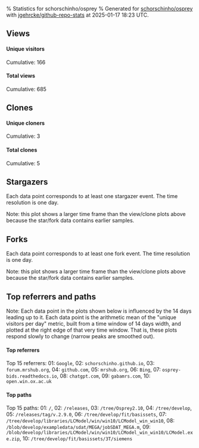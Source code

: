 % Statistics for schorschinho/osprey
% Generated for [schorschinho/osprey](https://github.com/schorschinho/osprey) with [jgehrcke/github-repo-stats](https://github.com/jgehrcke/github-repo-stats) at 2025-01-17 18:23 UTC.


## Views

#### Unique visitors
<div id="chart_views_unique" class="full-width-chart"></div>

Cumulative: 166

#### Total views
<div id="chart_views_total" class="full-width-chart"></div>

Cumulative: 685

<div class="pagebreak-for-print"> </div>

## Clones

#### Unique cloners
<div id="chart_clones_unique" class="full-width-chart"></div>

Cumulative: 3

#### Total clones
<div id="chart_clones_total" class="full-width-chart"></div>

Cumulative: 5



<div class="pagebreak-for-print"> </div>



## Stargazers

Each data point corresponds to at least one stargazer event.
The time resolution is one day.

<div id="chart_stargazers" class="full-width-chart"></div>


Note: this plot shows a larger time frame than the view/clone plots above because the star/fork data contains earlier samples.



## Forks

Each data point corresponds to at least one fork event.
The time resolution is one day.

<div id="chart_forks" class="full-width-chart"></div>


Note: this plot shows a larger time frame than the view/clone plots above because the star/fork data contains earlier samples.



<div class="pagebreak-for-print"> </div>



## Top referrers and paths


Note: Each data point in the plots shown below is influenced by the 14 days
leading up to it. Each data point is the arithmetic mean of the "unique
visitors per day" metric, built from a time window of 14 days width, and
plotted at the right edge of that very time window. That is, these plots
respond slowly to change (narrow peaks are smoothed out).




#### Top referrers


<div id="chart_referrers_top_n_alltime" class="full-width-chart"></div>

Top 15 referrers: 01: `Google`, 02: `schorschinho.github.io`, 03: `forum.mrshub.org`, 04: `github.com`, 05: `mrshub.org`, 06: `Bing`, 07: `osprey-bids.readthedocs.io`, 08: `chatgpt.com`, 09: `gabamrs.com`, 10: `open.win.ox.ac.uk`





#### Top paths


<div id="chart_paths_top_n_alltime" class="full-width-chart"></div>

Top 15 paths: 01: `/`, 02: `/releases`, 03: `/tree/Osprey2.10`, 04: `/tree/develop`, 05: `/releases/tag/v.2.9.0`, 06: `/tree/develop/fit/basissets`, 07: `/tree/develop/libraries/LCModel/win/win10/LCModel_win_win10`, 08: `/blob/develop/exampledata/sdat/MEGA/jobSDAT_MEGA.m`, 09: `/blob/develop/libraries/LCModel/win/win10/LCModel_win_win10/LCModel.exe.zip`, 10: `/tree/develop/fit/basissets/3T/siemens`


<script type="text/javascript">
    vegaEmbed('#chart_views_unique', {"$schema": "https://vega.github.io/schema/vega-lite/v4.17.0.json", "config": {"arc": {"fill": "#1b1e23"}, "area": {"fill": "#1b1e23"}, "axisBottom": {"domainColor": "#a9b4c4", "gridColor": "#a9b4c4", "labelColor": "#1b1e23", "labelFont": "relative-mono-11-pitch-pro, Menlo, monospace", "tickColor": "#a9b4c4", "titleColor": "#1b1e23", "titleFont": "relative-mono-11-pitch-pro, Menlo, monospace"}, "axisLeft": {"domainColor": "#a9b4c4", "gridColor": "#a9b4c4", "labelColor": "#1b1e23", "labelFont": "relative-mono-11-pitch-pro, Menlo, monospace", "tickColor": "#a9b4c4", "titleColor": "#1b1e23", "titleFont": "relative-mono-11-pitch-pro, Menlo, monospace"}, "axisX": {"grid": false}, "axisY": {"grid": false, "labelBound": true}, "background": "#FFFFFF", "group": {"fill": "#FFFFFF"}, "header": {"fontWeight": 400, "labelFont": "relative-mono-11-pitch-pro, Menlo, monospace", "titleFont": "relative-mono-11-pitch-pro, Menlo, monospace"}, "legend": {"labelFont": "relative-mono-11-pitch-pro, Menlo, monospace", "symbolSize": 200, "symbolType": "circle", "titleFont": "relative-mono-11-pitch-pro, Menlo, monospace"}, "line": {"color": "#1b1e23", "stroke": "#1b1e23"}, "path": {"stroke": "#1b1e23"}, "point": {"color": "#1b1e23", "cursor": "pointer", "filled": true, "size": 20}, "range": {"category": ["#85a2f7", "#ea9755", "#7eb36a", "#f07071", "#bc85d9", "#e587b6", "#a9b4c4", "#d4c05e", "#64b9c4"]}, "style": {"bar": {"fill": "#1b1e23"}, "text": {"font": "relative-mono-11-pitch-pro, Menlo, monospace", "fontWeight": 400}}, "symbol": {"shape": "circle"}, "title": {"anchor": "start", "font": "relative-mono-11-pitch-pro, Menlo, monospace", "fontWeight": 400}, "trail": {"color": "#1b1e23", "stroke": "#1b1e23"}, "view": {"stroke": null}}, "data": {"name": "data-c5428cae3cb344fe73305945ddfa0733"}, "datasets": {"data-c5428cae3cb344fe73305945ddfa0733": [{"time": "2025-01-03T00:00:00+00:00", "views_total": 3, "views_unique": 2}, {"time": "2025-01-04T00:00:00+00:00", "views_total": 1, "views_unique": 1}, {"time": "2025-01-05T00:00:00+00:00", "views_total": 7, "views_unique": 2}, {"time": "2025-01-06T00:00:00+00:00", "views_total": 36, "views_unique": 9}, {"time": "2025-01-07T00:00:00+00:00", "views_total": 23, "views_unique": 12}, {"time": "2025-01-08T00:00:00+00:00", "views_total": 50, "views_unique": 10}, {"time": "2025-01-09T00:00:00+00:00", "views_total": 127, "views_unique": 24}, {"time": "2025-01-10T00:00:00+00:00", "views_total": 63, "views_unique": 16}, {"time": "2025-01-11T00:00:00+00:00", "views_total": 44, "views_unique": 3}, {"time": "2025-01-12T00:00:00+00:00", "views_total": 9, "views_unique": 5}, {"time": "2025-01-13T00:00:00+00:00", "views_total": 42, "views_unique": 12}, {"time": "2025-01-14T00:00:00+00:00", "views_total": 41, "views_unique": 12}, {"time": "2025-01-15T00:00:00+00:00", "views_total": 96, "views_unique": 17}, {"time": "2025-01-16T00:00:00+00:00", "views_total": 104, "views_unique": 30}, {"time": "2025-01-17T00:00:00+00:00", "views_total": 39, "views_unique": 11}]}, "encoding": {"tooltip": [{"field": "views_unique", "format": ".1f", "title": "views (u)", "type": "quantitative"}, {"field": "time", "format": "%B %e, %Y", "title": "date", "type": "temporal"}], "x": {"axis": {"labelAngle": 25}, "field": "time", "scale": {"domain": ["2025-01-03", "2025-01-17"]}, "timeUnit": "yearmonthdate", "title": "date", "type": "temporal"}, "y": {"axis": {}, "field": "views_unique", "scale": {"domain": [0, 33.0], "type": "linear", "zero": true}, "title": "unique views per day", "type": "quantitative"}}, "height": 200, "mark": {"point": true, "type": "line"}, "padding": 10, "width": "container"}, {"actions": false, "renderer": "svg"}).catch(console.error);
vegaEmbed('#chart_views_total', {"$schema": "https://vega.github.io/schema/vega-lite/v4.17.0.json", "config": {"arc": {"fill": "#1b1e23"}, "area": {"fill": "#1b1e23"}, "axisBottom": {"domainColor": "#a9b4c4", "gridColor": "#a9b4c4", "labelColor": "#1b1e23", "labelFont": "relative-mono-11-pitch-pro, Menlo, monospace", "tickColor": "#a9b4c4", "titleColor": "#1b1e23", "titleFont": "relative-mono-11-pitch-pro, Menlo, monospace"}, "axisLeft": {"domainColor": "#a9b4c4", "gridColor": "#a9b4c4", "labelColor": "#1b1e23", "labelFont": "relative-mono-11-pitch-pro, Menlo, monospace", "tickColor": "#a9b4c4", "titleColor": "#1b1e23", "titleFont": "relative-mono-11-pitch-pro, Menlo, monospace"}, "axisX": {"grid": false}, "axisY": {"grid": false, "labelBound": true}, "background": "#FFFFFF", "group": {"fill": "#FFFFFF"}, "header": {"fontWeight": 400, "labelFont": "relative-mono-11-pitch-pro, Menlo, monospace", "titleFont": "relative-mono-11-pitch-pro, Menlo, monospace"}, "legend": {"labelFont": "relative-mono-11-pitch-pro, Menlo, monospace", "symbolSize": 200, "symbolType": "circle", "titleFont": "relative-mono-11-pitch-pro, Menlo, monospace"}, "line": {"color": "#1b1e23", "stroke": "#1b1e23"}, "path": {"stroke": "#1b1e23"}, "point": {"color": "#1b1e23", "cursor": "pointer", "filled": true, "size": 20}, "range": {"category": ["#85a2f7", "#ea9755", "#7eb36a", "#f07071", "#bc85d9", "#e587b6", "#a9b4c4", "#d4c05e", "#64b9c4"]}, "style": {"bar": {"fill": "#1b1e23"}, "text": {"font": "relative-mono-11-pitch-pro, Menlo, monospace", "fontWeight": 400}}, "symbol": {"shape": "circle"}, "title": {"anchor": "start", "font": "relative-mono-11-pitch-pro, Menlo, monospace", "fontWeight": 400}, "trail": {"color": "#1b1e23", "stroke": "#1b1e23"}, "view": {"stroke": null}}, "data": {"name": "data-c5428cae3cb344fe73305945ddfa0733"}, "datasets": {"data-c5428cae3cb344fe73305945ddfa0733": [{"time": "2025-01-03T00:00:00+00:00", "views_total": 3, "views_unique": 2}, {"time": "2025-01-04T00:00:00+00:00", "views_total": 1, "views_unique": 1}, {"time": "2025-01-05T00:00:00+00:00", "views_total": 7, "views_unique": 2}, {"time": "2025-01-06T00:00:00+00:00", "views_total": 36, "views_unique": 9}, {"time": "2025-01-07T00:00:00+00:00", "views_total": 23, "views_unique": 12}, {"time": "2025-01-08T00:00:00+00:00", "views_total": 50, "views_unique": 10}, {"time": "2025-01-09T00:00:00+00:00", "views_total": 127, "views_unique": 24}, {"time": "2025-01-10T00:00:00+00:00", "views_total": 63, "views_unique": 16}, {"time": "2025-01-11T00:00:00+00:00", "views_total": 44, "views_unique": 3}, {"time": "2025-01-12T00:00:00+00:00", "views_total": 9, "views_unique": 5}, {"time": "2025-01-13T00:00:00+00:00", "views_total": 42, "views_unique": 12}, {"time": "2025-01-14T00:00:00+00:00", "views_total": 41, "views_unique": 12}, {"time": "2025-01-15T00:00:00+00:00", "views_total": 96, "views_unique": 17}, {"time": "2025-01-16T00:00:00+00:00", "views_total": 104, "views_unique": 30}, {"time": "2025-01-17T00:00:00+00:00", "views_total": 39, "views_unique": 11}]}, "encoding": {"tooltip": [{"field": "views_total", "format": ".1f", "title": "views (t)", "type": "quantitative"}, {"field": "time", "format": "%B %e, %Y", "title": "date", "type": "temporal"}], "x": {"axis": {"labelAngle": 25}, "field": "time", "scale": {"domain": ["2025-01-03", "2025-01-17"]}, "timeUnit": "yearmonthdate", "title": "date", "type": "temporal"}, "y": {"axis": {"values": [1, 10, 50, 100, 500, 1000, 5000, 10000]}, "field": "views_total", "scale": {"domain": [0, 139.70000000000002], "type": "symlog", "zero": true}, "title": "total views per day", "type": "quantitative"}}, "height": 200, "mark": {"point": true, "type": "line"}, "padding": 10, "width": "container"}, {"actions": false, "renderer": "svg"}).catch(console.error);
vegaEmbed('#chart_clones_unique', {"$schema": "https://vega.github.io/schema/vega-lite/v4.17.0.json", "config": {"arc": {"fill": "#1b1e23"}, "area": {"fill": "#1b1e23"}, "axisBottom": {"domainColor": "#a9b4c4", "gridColor": "#a9b4c4", "labelColor": "#1b1e23", "labelFont": "relative-mono-11-pitch-pro, Menlo, monospace", "tickColor": "#a9b4c4", "titleColor": "#1b1e23", "titleFont": "relative-mono-11-pitch-pro, Menlo, monospace"}, "axisLeft": {"domainColor": "#a9b4c4", "gridColor": "#a9b4c4", "labelColor": "#1b1e23", "labelFont": "relative-mono-11-pitch-pro, Menlo, monospace", "tickColor": "#a9b4c4", "titleColor": "#1b1e23", "titleFont": "relative-mono-11-pitch-pro, Menlo, monospace"}, "axisX": {"grid": false}, "axisY": {"grid": false, "labelBound": true}, "background": "#FFFFFF", "group": {"fill": "#FFFFFF"}, "header": {"fontWeight": 400, "labelFont": "relative-mono-11-pitch-pro, Menlo, monospace", "titleFont": "relative-mono-11-pitch-pro, Menlo, monospace"}, "legend": {"labelFont": "relative-mono-11-pitch-pro, Menlo, monospace", "symbolSize": 200, "symbolType": "circle", "titleFont": "relative-mono-11-pitch-pro, Menlo, monospace"}, "line": {"color": "#1b1e23", "stroke": "#1b1e23"}, "path": {"stroke": "#1b1e23"}, "point": {"color": "#1b1e23", "cursor": "pointer", "filled": true, "size": 20}, "range": {"category": ["#85a2f7", "#ea9755", "#7eb36a", "#f07071", "#bc85d9", "#e587b6", "#a9b4c4", "#d4c05e", "#64b9c4"]}, "style": {"bar": {"fill": "#1b1e23"}, "text": {"font": "relative-mono-11-pitch-pro, Menlo, monospace", "fontWeight": 400}}, "symbol": {"shape": "circle"}, "title": {"anchor": "start", "font": "relative-mono-11-pitch-pro, Menlo, monospace", "fontWeight": 400}, "trail": {"color": "#1b1e23", "stroke": "#1b1e23"}, "view": {"stroke": null}}, "data": {"name": "data-f5185075de3fc5005bbf1a5cce0afd13"}, "datasets": {"data-f5185075de3fc5005bbf1a5cce0afd13": [{"clones_total": 0, "clones_unique": 0, "time": "2025-01-03T00:00:00+00:00"}, {"clones_total": 0, "clones_unique": 0, "time": "2025-01-04T00:00:00+00:00"}, {"clones_total": 0, "clones_unique": 0, "time": "2025-01-05T00:00:00+00:00"}, {"clones_total": 2, "clones_unique": 1, "time": "2025-01-06T00:00:00+00:00"}, {"clones_total": 0, "clones_unique": 0, "time": "2025-01-07T00:00:00+00:00"}, {"clones_total": 0, "clones_unique": 0, "time": "2025-01-08T00:00:00+00:00"}, {"clones_total": 0, "clones_unique": 0, "time": "2025-01-09T00:00:00+00:00"}, {"clones_total": 0, "clones_unique": 0, "time": "2025-01-10T00:00:00+00:00"}, {"clones_total": 0, "clones_unique": 0, "time": "2025-01-11T00:00:00+00:00"}, {"clones_total": 0, "clones_unique": 0, "time": "2025-01-12T00:00:00+00:00"}, {"clones_total": 1, "clones_unique": 1, "time": "2025-01-13T00:00:00+00:00"}, {"clones_total": 0, "clones_unique": 0, "time": "2025-01-14T00:00:00+00:00"}, {"clones_total": 0, "clones_unique": 0, "time": "2025-01-15T00:00:00+00:00"}, {"clones_total": 2, "clones_unique": 1, "time": "2025-01-16T00:00:00+00:00"}, {"clones_total": 0, "clones_unique": 0, "time": "2025-01-17T00:00:00+00:00"}]}, "encoding": {"tooltip": [{"field": "clones_unique", "format": ".1f", "title": "clones (u)", "type": "quantitative"}, {"field": "time", "format": "%B %e, %Y", "title": "date", "type": "temporal"}], "x": {"axis": {"labelAngle": 25}, "field": "time", "scale": {"domain": ["2025-01-03", "2025-01-17"]}, "timeUnit": "yearmonthdate", "title": "date", "type": "temporal"}, "y": {"axis": {}, "field": "clones_unique", "scale": {"domain": [0, 1.1], "type": "linear", "zero": true}, "title": "unique clones per day", "type": "quantitative"}}, "height": 200, "mark": {"point": true, "type": "line"}, "padding": 10, "width": "container"}, {"actions": false, "renderer": "svg"}).catch(console.error);
vegaEmbed('#chart_clones_total', {"$schema": "https://vega.github.io/schema/vega-lite/v4.17.0.json", "config": {"arc": {"fill": "#1b1e23"}, "area": {"fill": "#1b1e23"}, "axisBottom": {"domainColor": "#a9b4c4", "gridColor": "#a9b4c4", "labelColor": "#1b1e23", "labelFont": "relative-mono-11-pitch-pro, Menlo, monospace", "tickColor": "#a9b4c4", "titleColor": "#1b1e23", "titleFont": "relative-mono-11-pitch-pro, Menlo, monospace"}, "axisLeft": {"domainColor": "#a9b4c4", "gridColor": "#a9b4c4", "labelColor": "#1b1e23", "labelFont": "relative-mono-11-pitch-pro, Menlo, monospace", "tickColor": "#a9b4c4", "titleColor": "#1b1e23", "titleFont": "relative-mono-11-pitch-pro, Menlo, monospace"}, "axisX": {"grid": false}, "axisY": {"grid": false, "labelBound": true}, "background": "#FFFFFF", "group": {"fill": "#FFFFFF"}, "header": {"fontWeight": 400, "labelFont": "relative-mono-11-pitch-pro, Menlo, monospace", "titleFont": "relative-mono-11-pitch-pro, Menlo, monospace"}, "legend": {"labelFont": "relative-mono-11-pitch-pro, Menlo, monospace", "symbolSize": 200, "symbolType": "circle", "titleFont": "relative-mono-11-pitch-pro, Menlo, monospace"}, "line": {"color": "#1b1e23", "stroke": "#1b1e23"}, "path": {"stroke": "#1b1e23"}, "point": {"color": "#1b1e23", "cursor": "pointer", "filled": true, "size": 20}, "range": {"category": ["#85a2f7", "#ea9755", "#7eb36a", "#f07071", "#bc85d9", "#e587b6", "#a9b4c4", "#d4c05e", "#64b9c4"]}, "style": {"bar": {"fill": "#1b1e23"}, "text": {"font": "relative-mono-11-pitch-pro, Menlo, monospace", "fontWeight": 400}}, "symbol": {"shape": "circle"}, "title": {"anchor": "start", "font": "relative-mono-11-pitch-pro, Menlo, monospace", "fontWeight": 400}, "trail": {"color": "#1b1e23", "stroke": "#1b1e23"}, "view": {"stroke": null}}, "data": {"name": "data-f5185075de3fc5005bbf1a5cce0afd13"}, "datasets": {"data-f5185075de3fc5005bbf1a5cce0afd13": [{"clones_total": 0, "clones_unique": 0, "time": "2025-01-03T00:00:00+00:00"}, {"clones_total": 0, "clones_unique": 0, "time": "2025-01-04T00:00:00+00:00"}, {"clones_total": 0, "clones_unique": 0, "time": "2025-01-05T00:00:00+00:00"}, {"clones_total": 2, "clones_unique": 1, "time": "2025-01-06T00:00:00+00:00"}, {"clones_total": 0, "clones_unique": 0, "time": "2025-01-07T00:00:00+00:00"}, {"clones_total": 0, "clones_unique": 0, "time": "2025-01-08T00:00:00+00:00"}, {"clones_total": 0, "clones_unique": 0, "time": "2025-01-09T00:00:00+00:00"}, {"clones_total": 0, "clones_unique": 0, "time": "2025-01-10T00:00:00+00:00"}, {"clones_total": 0, "clones_unique": 0, "time": "2025-01-11T00:00:00+00:00"}, {"clones_total": 0, "clones_unique": 0, "time": "2025-01-12T00:00:00+00:00"}, {"clones_total": 1, "clones_unique": 1, "time": "2025-01-13T00:00:00+00:00"}, {"clones_total": 0, "clones_unique": 0, "time": "2025-01-14T00:00:00+00:00"}, {"clones_total": 0, "clones_unique": 0, "time": "2025-01-15T00:00:00+00:00"}, {"clones_total": 2, "clones_unique": 1, "time": "2025-01-16T00:00:00+00:00"}, {"clones_total": 0, "clones_unique": 0, "time": "2025-01-17T00:00:00+00:00"}]}, "encoding": {"tooltip": [{"field": "clones_total", "format": ".1f", "title": "clones (t)", "type": "quantitative"}, {"field": "time", "format": "%B %e, %Y", "title": "date", "type": "temporal"}], "x": {"axis": {"labelAngle": 25}, "field": "time", "scale": {"domain": ["2025-01-03", "2025-01-17"]}, "timeUnit": "yearmonthdate", "title": "date", "type": "temporal"}, "y": {"axis": {}, "field": "clones_total", "scale": {"domain": [0, 2.2], "type": "linear", "zero": true}, "title": "total clones per day", "type": "quantitative"}}, "height": 200, "mark": {"point": true, "type": "line"}, "padding": 10, "width": "container"}, {"actions": false, "renderer": "svg"}).catch(console.error);
vegaEmbed('#chart_stargazers', {"$schema": "https://vega.github.io/schema/vega-lite/v4.17.0.json", "config": {"arc": {"fill": "#1b1e23"}, "area": {"fill": "#1b1e23"}, "axisBottom": {"domainColor": "#a9b4c4", "gridColor": "#a9b4c4", "labelColor": "#1b1e23", "labelFont": "relative-mono-11-pitch-pro, Menlo, monospace", "tickColor": "#a9b4c4", "titleColor": "#1b1e23", "titleFont": "relative-mono-11-pitch-pro, Menlo, monospace"}, "axisLeft": {"domainColor": "#a9b4c4", "gridColor": "#a9b4c4", "labelColor": "#1b1e23", "labelFont": "relative-mono-11-pitch-pro, Menlo, monospace", "tickColor": "#a9b4c4", "titleColor": "#1b1e23", "titleFont": "relative-mono-11-pitch-pro, Menlo, monospace"}, "axisX": {"grid": false}, "axisY": {"grid": false}, "background": "#FFFFFF", "group": {"fill": "#FFFFFF"}, "header": {"fontWeight": 400, "labelFont": "relative-mono-11-pitch-pro, Menlo, monospace", "titleFont": "relative-mono-11-pitch-pro, Menlo, monospace"}, "legend": {"labelFont": "relative-mono-11-pitch-pro, Menlo, monospace", "symbolSize": 200, "symbolType": "circle", "titleFont": "relative-mono-11-pitch-pro, Menlo, monospace"}, "line": {"color": "#1b1e23", "stroke": "#1b1e23"}, "path": {"stroke": "#1b1e23"}, "point": {"color": "#1b1e23", "cursor": "pointer", "filled": true, "size": 50}, "range": {"category": ["#85a2f7", "#ea9755", "#7eb36a", "#f07071", "#bc85d9", "#e587b6", "#a9b4c4", "#d4c05e", "#64b9c4"]}, "style": {"bar": {"fill": "#1b1e23"}, "text": {"font": "relative-mono-11-pitch-pro, Menlo, monospace", "fontWeight": 400}}, "symbol": {"shape": "circle"}, "title": {"anchor": "start", "font": "relative-mono-11-pitch-pro, Menlo, monospace", "fontWeight": 400}, "trail": {"color": "#1b1e23", "stroke": "#1b1e23"}, "view": {"stroke": null}}, "data": {"name": "data-bfbd5997ec6ceab99d48440e78a88172"}, "datasets": {"data-bfbd5997ec6ceab99d48440e78a88172": [{"stars_cumulative": 2.0, "time": "2019-11-20T00:00:00+00:00"}, {"stars_cumulative": 3.0, "time": "2020-03-11T00:00:00+00:00"}, {"stars_cumulative": 5.0, "time": "2020-05-06T00:00:00+00:00"}, {"stars_cumulative": 6.0, "time": "2020-05-24T16:00:00+00:00"}, {"stars_cumulative": 7.0, "time": "2020-07-19T16:00:00+00:00"}, {"stars_cumulative": 8.0, "time": "2020-08-07T08:00:00+00:00"}, {"stars_cumulative": 9.0, "time": "2020-08-26T00:00:00+00:00"}, {"stars_cumulative": 10.0, "time": "2020-10-02T08:00:00+00:00"}, {"stars_cumulative": 11.0, "time": "2020-11-08T16:00:00+00:00"}, {"stars_cumulative": 12.0, "time": "2020-11-27T08:00:00+00:00"}, {"stars_cumulative": 13.0, "time": "2021-01-22T08:00:00+00:00"}, {"stars_cumulative": 14.0, "time": "2021-02-10T00:00:00+00:00"}, {"stars_cumulative": 15.0, "time": "2021-05-14T08:00:00+00:00"}, {"stars_cumulative": 16.0, "time": "2021-07-28T00:00:00+00:00"}, {"stars_cumulative": 17.0, "time": "2021-08-15T16:00:00+00:00"}, {"stars_cumulative": 18.0, "time": "2021-09-03T08:00:00+00:00"}, {"stars_cumulative": 19.0, "time": "2021-12-24T08:00:00+00:00"}, {"stars_cumulative": 21.0, "time": "2022-01-12T00:00:00+00:00"}, {"stars_cumulative": 22.0, "time": "2022-01-30T16:00:00+00:00"}, {"stars_cumulative": 23.0, "time": "2022-03-09T00:00:00+00:00"}, {"stars_cumulative": 24.0, "time": "2022-03-27T16:00:00+00:00"}, {"stars_cumulative": 25.0, "time": "2022-04-15T08:00:00+00:00"}, {"stars_cumulative": 26.0, "time": "2022-05-04T00:00:00+00:00"}, {"stars_cumulative": 27.0, "time": "2022-05-22T16:00:00+00:00"}, {"stars_cumulative": 28.0, "time": "2022-07-17T16:00:00+00:00"}, {"stars_cumulative": 29.0, "time": "2022-08-24T00:00:00+00:00"}, {"stars_cumulative": 31.0, "time": "2022-11-06T16:00:00+00:00"}, {"stars_cumulative": 32.0, "time": "2023-01-01T16:00:00+00:00"}, {"stars_cumulative": 33.0, "time": "2023-01-20T08:00:00+00:00"}, {"stars_cumulative": 34.0, "time": "2023-02-08T00:00:00+00:00"}, {"stars_cumulative": 36.0, "time": "2023-02-26T16:00:00+00:00"}, {"stars_cumulative": 37.0, "time": "2023-03-17T08:00:00+00:00"}, {"stars_cumulative": 38.0, "time": "2023-04-23T16:00:00+00:00"}, {"stars_cumulative": 39.0, "time": "2023-05-12T08:00:00+00:00"}, {"stars_cumulative": 41.0, "time": "2023-08-13T16:00:00+00:00"}, {"stars_cumulative": 42.0, "time": "2023-09-20T00:00:00+00:00"}, {"stars_cumulative": 43.0, "time": "2023-11-15T00:00:00+00:00"}, {"stars_cumulative": 44.0, "time": "2024-01-10T00:00:00+00:00"}, {"stars_cumulative": 45.0, "time": "2024-03-06T00:00:00+00:00"}, {"stars_cumulative": 47.0, "time": "2024-05-01T00:00:00+00:00"}, {"stars_cumulative": 49.0, "time": "2024-05-19T16:00:00+00:00"}, {"stars_cumulative": 50.0, "time": "2024-06-26T00:00:00+00:00"}, {"stars_cumulative": 51.0, "time": "2024-07-14T16:00:00+00:00"}, {"stars_cumulative": 54.0, "time": "2024-08-21T00:00:00+00:00"}, {"stars_cumulative": 56.0, "time": "2024-09-27T08:00:00+00:00"}, {"stars_cumulative": 57.0, "time": "2024-11-22T08:00:00+00:00"}, {"stars_cumulative": 58.0, "time": "2024-12-11T00:00:00+00:00"}, {"stars_cumulative": 59.0, "time": "2024-12-29T16:00:00+00:00"}]}, "encoding": {"tooltip": [{"field": "stars_cumulative", "format": "d", "title": "stars", "type": "quantitative"}, {"field": "time", "format": "%B %e, %Y", "title": "date", "type": "temporal"}], "x": {"axis": {"labelAngle": 25}, "field": "time", "scale": {"domain": ["2019-08-21", "2025-01-17"]}, "timeUnit": "yearmonthdate", "title": "date", "type": "temporal"}, "y": {"field": "stars_cumulative", "scale": {"domain": [0, 64.9], "zero": true}, "title": "stargazer count (cumulative)", "type": "quantitative"}}, "height": 300, "mark": {"point": true, "type": "line"}, "padding": 10, "width": "container"}, {"actions": false, "renderer": "svg"}).catch(console.error);
vegaEmbed('#chart_forks', {"$schema": "https://vega.github.io/schema/vega-lite/v4.17.0.json", "config": {"arc": {"fill": "#1b1e23"}, "area": {"fill": "#1b1e23"}, "axisBottom": {"domainColor": "#a9b4c4", "gridColor": "#a9b4c4", "labelColor": "#1b1e23", "labelFont": "relative-mono-11-pitch-pro, Menlo, monospace", "tickColor": "#a9b4c4", "titleColor": "#1b1e23", "titleFont": "relative-mono-11-pitch-pro, Menlo, monospace"}, "axisLeft": {"domainColor": "#a9b4c4", "gridColor": "#a9b4c4", "labelColor": "#1b1e23", "labelFont": "relative-mono-11-pitch-pro, Menlo, monospace", "tickColor": "#a9b4c4", "titleColor": "#1b1e23", "titleFont": "relative-mono-11-pitch-pro, Menlo, monospace"}, "axisX": {"grid": false}, "axisY": {"grid": false}, "background": "#FFFFFF", "group": {"fill": "#FFFFFF"}, "header": {"fontWeight": 400, "labelFont": "relative-mono-11-pitch-pro, Menlo, monospace", "titleFont": "relative-mono-11-pitch-pro, Menlo, monospace"}, "legend": {"labelFont": "relative-mono-11-pitch-pro, Menlo, monospace", "symbolSize": 200, "symbolType": "circle", "titleFont": "relative-mono-11-pitch-pro, Menlo, monospace"}, "line": {"color": "#1b1e23", "stroke": "#1b1e23"}, "path": {"stroke": "#1b1e23"}, "point": {"color": "#1b1e23", "cursor": "pointer", "filled": true, "size": 50}, "range": {"category": ["#85a2f7", "#ea9755", "#7eb36a", "#f07071", "#bc85d9", "#e587b6", "#a9b4c4", "#d4c05e", "#64b9c4"]}, "style": {"bar": {"fill": "#1b1e23"}, "text": {"font": "relative-mono-11-pitch-pro, Menlo, monospace", "fontWeight": 400}}, "symbol": {"shape": "circle"}, "title": {"anchor": "start", "font": "relative-mono-11-pitch-pro, Menlo, monospace", "fontWeight": 400}, "trail": {"color": "#1b1e23", "stroke": "#1b1e23"}, "view": {"stroke": null}}, "data": {"name": "data-8fb5a30f12d2f5dfc72af22ead20360d"}, "datasets": {"data-8fb5a30f12d2f5dfc72af22ead20360d": [{"forks_cumulative": 1, "time": "2019-08-21T16:15:11+00:00"}, {"forks_cumulative": 2, "time": "2019-12-03T21:00:55+00:00"}, {"forks_cumulative": 3, "time": "2020-03-03T15:11:26+00:00"}, {"forks_cumulative": 4, "time": "2020-05-06T15:44:45+00:00"}, {"forks_cumulative": 5, "time": "2020-05-14T14:38:21+00:00"}, {"forks_cumulative": 6, "time": "2020-07-10T16:08:22+00:00"}, {"forks_cumulative": 7, "time": "2020-09-03T14:52:14+00:00"}, {"forks_cumulative": 8, "time": "2020-09-24T21:20:06+00:00"}, {"forks_cumulative": 9, "time": "2020-10-23T13:06:09+00:00"}, {"forks_cumulative": 10, "time": "2021-05-13T11:55:53+00:00"}, {"forks_cumulative": 11, "time": "2021-06-25T22:13:04+00:00"}, {"forks_cumulative": 12, "time": "2021-08-04T14:29:32+00:00"}, {"forks_cumulative": 13, "time": "2021-09-17T05:54:02+00:00"}, {"forks_cumulative": 14, "time": "2021-10-12T11:55:46+00:00"}, {"forks_cumulative": 15, "time": "2022-02-17T06:04:44+00:00"}, {"forks_cumulative": 16, "time": "2022-02-21T19:22:37+00:00"}, {"forks_cumulative": 17, "time": "2022-02-23T12:54:44+00:00"}, {"forks_cumulative": 18, "time": "2022-03-14T17:24:00+00:00"}, {"forks_cumulative": 19, "time": "2022-03-28T09:50:52+00:00"}, {"forks_cumulative": 20, "time": "2022-05-03T22:47:49+00:00"}, {"forks_cumulative": 21, "time": "2022-05-06T17:36:19+00:00"}, {"forks_cumulative": 22, "time": "2022-05-31T19:44:52+00:00"}, {"forks_cumulative": 23, "time": "2022-07-19T19:59:37+00:00"}, {"forks_cumulative": 24, "time": "2022-07-20T12:32:08+00:00"}, {"forks_cumulative": 25, "time": "2022-08-31T14:33:30+00:00"}, {"forks_cumulative": 26, "time": "2022-11-02T22:39:40+00:00"}, {"forks_cumulative": 27, "time": "2023-01-15T11:55:28+00:00"}, {"forks_cumulative": 28, "time": "2023-01-25T00:30:08+00:00"}, {"forks_cumulative": 29, "time": "2023-01-30T19:51:48+00:00"}, {"forks_cumulative": 30, "time": "2023-03-05T16:21:40+00:00"}, {"forks_cumulative": 31, "time": "2023-04-11T15:12:26+00:00"}, {"forks_cumulative": 32, "time": "2023-06-21T18:53:11+00:00"}, {"forks_cumulative": 33, "time": "2023-06-27T14:47:18+00:00"}, {"forks_cumulative": 34, "time": "2023-08-12T15:11:29+00:00"}, {"forks_cumulative": 35, "time": "2023-08-21T05:18:12+00:00"}, {"forks_cumulative": 36, "time": "2024-01-22T08:51:56+00:00"}, {"forks_cumulative": 37, "time": "2024-02-22T08:29:30+00:00"}, {"forks_cumulative": 38, "time": "2024-02-28T11:39:28+00:00"}, {"forks_cumulative": 39, "time": "2024-04-17T15:50:21+00:00"}, {"forks_cumulative": 40, "time": "2024-04-29T19:47:58+00:00"}, {"forks_cumulative": 41, "time": "2024-06-12T07:21:17+00:00"}, {"forks_cumulative": 42, "time": "2024-08-07T06:06:35+00:00"}, {"forks_cumulative": 43, "time": "2024-08-07T08:57:03+00:00"}]}, "encoding": {"tooltip": [{"field": "forks_cumulative", "format": "d", "title": "forks", "type": "quantitative"}, {"field": "time", "format": "%B %e, %Y", "title": "date", "type": "temporal"}], "x": {"axis": {"labelAngle": 25}, "field": "time", "scale": {"domain": ["2019-08-21", "2025-01-17"]}, "timeUnit": "yearmonthdate", "title": "date", "type": "temporal"}, "y": {"field": "forks_cumulative", "scale": {"domain": [0, 47.300000000000004], "zero": true}, "title": "fork count (cumulative)", "type": "quantitative"}}, "height": 300, "mark": {"point": true, "type": "line"}, "padding": 10, "width": "container"}, {"actions": false, "renderer": "svg"}).catch(console.error);
vegaEmbed('#chart_referrers_top_n_alltime', {"$schema": "https://vega.github.io/schema/vega-lite/v4.17.0.json", "config": {"arc": {"fill": "#1b1e23"}, "area": {"fill": "#1b1e23"}, "axisBottom": {"domainColor": "#a9b4c4", "gridColor": "#a9b4c4", "labelColor": "#1b1e23", "labelFont": "relative-mono-11-pitch-pro, Menlo, monospace", "tickColor": "#a9b4c4", "titleColor": "#1b1e23", "titleFont": "relative-mono-11-pitch-pro, Menlo, monospace"}, "axisLeft": {"domainColor": "#a9b4c4", "gridColor": "#a9b4c4", "labelColor": "#1b1e23", "labelFont": "relative-mono-11-pitch-pro, Menlo, monospace", "tickColor": "#a9b4c4", "titleColor": "#1b1e23", "titleFont": "relative-mono-11-pitch-pro, Menlo, monospace"}, "axisX": {"grid": false}, "axisY": {"grid": false}, "background": "#FFFFFF", "group": {"fill": "#FFFFFF"}, "header": {"fontWeight": 400, "labelFont": "relative-mono-11-pitch-pro, Menlo, monospace", "titleFont": "relative-mono-11-pitch-pro, Menlo, monospace"}, "legend": {"labelFont": "relative-mono-11-pitch-pro, Menlo, monospace", "symbolSize": 200, "symbolType": "circle", "titleFont": "relative-mono-11-pitch-pro, Menlo, monospace"}, "line": {"color": "#1b1e23", "stroke": "#1b1e23"}, "path": {"stroke": "#1b1e23"}, "point": {"color": "#1b1e23", "cursor": "pointer", "filled": true, "size": 30}, "range": {"category": ["#85a2f7", "#ea9755", "#7eb36a", "#f07071", "#bc85d9", "#e587b6", "#a9b4c4", "#d4c05e", "#64b9c4"]}, "style": {"bar": {"fill": "#1b1e23"}, "text": {"font": "relative-mono-11-pitch-pro, Menlo, monospace", "fontWeight": 400}}, "symbol": {"shape": "circle"}, "title": {"anchor": "start", "font": "relative-mono-11-pitch-pro, Menlo, monospace", "fontWeight": 400}, "trail": {"color": "#1b1e23", "stroke": "#1b1e23"}, "view": {"stroke": null}}, "data": {"name": "data-8775e73c9717622ffff2c6d027176d9b"}, "datasets": {"data-8775e73c9717622ffff2c6d027176d9b": [{"referrer": "Google", "time": "2025-01-17T00:00:00+00:00", "views_unique": 54, "views_unique_norm": 3.857142857142857}, {"referrer": "schorschinho.github.io", "time": "2025-01-17T00:00:00+00:00", "views_unique": 15, "views_unique_norm": 1.0714285714285714}, {"referrer": "forum.mrshub.org", "time": "2025-01-17T00:00:00+00:00", "views_unique": 13, "views_unique_norm": 0.9285714285714286}, {"referrer": "github.com", "time": "2025-01-17T00:00:00+00:00", "views_unique": 8, "views_unique_norm": 0.5714285714285714}, {"referrer": "mrshub.org", "time": "2025-01-17T00:00:00+00:00", "views_unique": 5, "views_unique_norm": 0.35714285714285715}, {"referrer": "Bing", "time": "2025-01-17T00:00:00+00:00", "views_unique": 5, "views_unique_norm": 0.35714285714285715}, {"referrer": "osprey-bids.readthedocs.io", "time": "2025-01-17T00:00:00+00:00", "views_unique": 2, "views_unique_norm": 0.14285714285714285}]}, "encoding": {"color": {"field": "referrer", "legend": {"direction": "vertical", "orient": "top", "title": "Legend:"}, "sort": {"field": "order"}, "type": "nominal"}, "tooltip": [{"field": "referrer", "type": "nominal"}, {"field": "views_unique_norm", "format": ".2f", "title": "views (14d mean)", "type": "quantitative"}, {"field": "time", "format": "%B %e, %Y", "title": "date", "type": "temporal"}], "x": {"axis": {"labelAngle": 25}, "field": "time", "scale": {"domain": ["2025-01-03", "2025-01-17"]}, "timeUnit": "yearmonthdate", "title": "date", "type": "temporal"}, "y": {"field": "views_unique_norm", "scale": {"domain": [0, 4.242857142857143], "type": "linear", "zero": true}, "title": "unique visitors per day (mean from last 14 days)", "type": "quantitative"}}, "height": 300, "mark": {"point": true, "type": "line"}, "padding": 10, "width": "container"}, {"actions": false, "renderer": "svg"}).catch(console.error);
vegaEmbed('#chart_paths_top_n_alltime', {"$schema": "https://vega.github.io/schema/vega-lite/v4.17.0.json", "config": {"arc": {"fill": "#1b1e23"}, "area": {"fill": "#1b1e23"}, "axisBottom": {"domainColor": "#a9b4c4", "gridColor": "#a9b4c4", "labelColor": "#1b1e23", "labelFont": "relative-mono-11-pitch-pro, Menlo, monospace", "tickColor": "#a9b4c4", "titleColor": "#1b1e23", "titleFont": "relative-mono-11-pitch-pro, Menlo, monospace"}, "axisLeft": {"domainColor": "#a9b4c4", "gridColor": "#a9b4c4", "labelColor": "#1b1e23", "labelFont": "relative-mono-11-pitch-pro, Menlo, monospace", "tickColor": "#a9b4c4", "titleColor": "#1b1e23", "titleFont": "relative-mono-11-pitch-pro, Menlo, monospace"}, "axisX": {"grid": false}, "axisY": {"grid": false}, "background": "#FFFFFF", "group": {"fill": "#FFFFFF"}, "header": {"fontWeight": 400, "labelFont": "relative-mono-11-pitch-pro, Menlo, monospace", "titleFont": "relative-mono-11-pitch-pro, Menlo, monospace"}, "legend": {"labelFont": "relative-mono-11-pitch-pro, Menlo, monospace", "symbolSize": 200, "symbolType": "circle", "titleFont": "relative-mono-11-pitch-pro, Menlo, monospace"}, "line": {"color": "#1b1e23", "stroke": "#1b1e23"}, "path": {"stroke": "#1b1e23"}, "point": {"color": "#1b1e23", "cursor": "pointer", "filled": true, "size": 30}, "range": {"category": ["#85a2f7", "#ea9755", "#7eb36a", "#f07071", "#bc85d9", "#e587b6", "#a9b4c4", "#d4c05e", "#64b9c4"]}, "style": {"bar": {"fill": "#1b1e23"}, "text": {"font": "relative-mono-11-pitch-pro, Menlo, monospace", "fontWeight": 400}}, "symbol": {"shape": "circle"}, "title": {"anchor": "start", "font": "relative-mono-11-pitch-pro, Menlo, monospace", "fontWeight": 400}, "trail": {"color": "#1b1e23", "stroke": "#1b1e23"}, "view": {"stroke": null}}, "data": {"name": "data-9d8ae2933e519dd2887717a9debad2d1"}, "datasets": {"data-9d8ae2933e519dd2887717a9debad2d1": [{"path": "/", "time": "2025-01-17T00:00:00+00:00", "views_unique": 98, "views_unique_norm": 7.0}, {"path": "/releases", "time": "2025-01-17T00:00:00+00:00", "views_unique": 16, "views_unique_norm": 1.1428571428571428}, {"path": "/tree/Osprey2.10", "time": "2025-01-17T00:00:00+00:00", "views_unique": 9, "views_unique_norm": 0.6428571428571429}, {"path": "/tree/develop", "time": "2025-01-17T00:00:00+00:00", "views_unique": 7, "views_unique_norm": 0.5}, {"path": "/releases/tag/v.2.9.0", "time": "2025-01-17T00:00:00+00:00", "views_unique": 7, "views_unique_norm": 0.5}, {"path": "/tree/develop/fit/basissets", "time": "2025-01-17T00:00:00+00:00", "views_unique": 6, "views_unique_norm": 0.42857142857142855}, {"path": "/tree/develop/libraries/LCModel/win/win10/LCModel_win_win10", "time": "2025-01-17T00:00:00+00:00", "views_unique": 5, "views_unique_norm": 0.35714285714285715}]}, "encoding": {"color": {"field": "path", "legend": {"direction": "vertical", "orient": "top", "title": "Legend:"}, "sort": {"field": "order"}, "type": "nominal"}, "tooltip": [{"field": "path", "type": "nominal"}, {"field": "views_unique_norm", "format": ".2f", "title": "views (14d mean)", "type": "quantitative"}, {"field": "time", "format": "%B %e, %Y", "title": "date", "type": "temporal"}], "x": {"axis": {"labelAngle": 25}, "field": "time", "scale": {"domain": ["2025-01-03", "2025-01-17"]}, "timeUnit": "yearmonthdate", "title": "date", "type": "temporal"}, "y": {"field": "views_unique_norm", "scale": {"domain": [0, 7.700000000000001], "type": "linear", "zero": true}, "title": "unique visitors per day (mean from last 14 days)", "type": "quantitative"}}, "height": 300, "mark": {"point": true, "type": "line"}, "padding": 10, "width": "container"}, {"actions": false, "renderer": "svg"}).catch(console.error);
    </script>